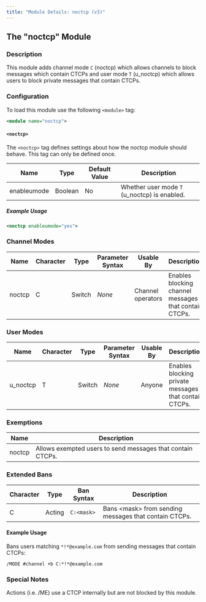 ```yaml
---
title: "Module Details: noctcp (v3)"
---
```


## The "noctcp" Module

### Description

This module adds channel mode `C` (noctcp) which allows channels to block messages which contain CTCPs and user mode `T` (u_noctcp) which allows users to block private messages that contain CTCPs.

### Configuration

To load this module use the following `<module>` tag:

```xml
<module name="noctcp">
```

#### `<noctcp>`

The `<noctcp>` tag defines settings about how the noctcp module should behave. This tag can only be defined once.

Name        | Type    | Default Value | Description
----------- | ------- | ------------- | -----------
enableumode | Boolean | No            | Whether user mode `T` (u_noctcp) is enabled.

##### Example Usage

```xml
<noctcp enableumode="yes">
```

### Channel Modes

Name   | Character | Type   | Parameter Syntax | Usable By         | Description
------ | --------- | ------ | ---------------- | ----------------- | -----------
noctcp | C         | Switch | *None*           | Channel operators | Enables blocking channel messages that contain CTCPs.

### User Modes

Name     | Character | Type   | Parameter Syntax | Usable By | Description
-------- | --------- | ------ | ---------------- | --------- | -----------
u_noctcp | T         | Switch | *None*           | Anyone    | Enables blocking private messages that contain CTCPs.

### Exemptions

Name   | Description
------ | -----------
noctcp | Allows exempted users to send messages that contain CTCPs.

### Extended Bans

Character | Type   | Ban Syntax | Description
--------- | ------ | ---------- | -----------
C         | Acting | `C:<mask>` | Bans &lt;mask&gt; from sending messages that contain CTCPs.

#### Example Usage

Bans users matching `*!*@example.com` from sending messages that contain CTCPs:

```plaintext
/MODE #channel +b C:*!*@example.com
```

### Special Notes

Actions (i.e. /ME) use a CTCP internally but are not blocked by this module.
